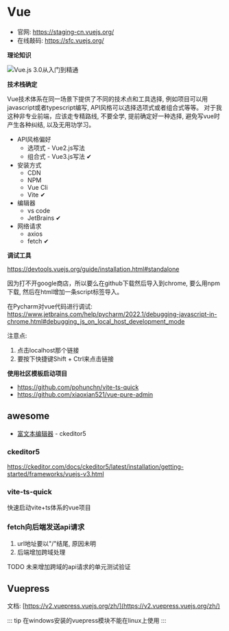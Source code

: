# Vue

* 官网: https://staging-cn.vuejs.org/
* 在线敲码: https://sfc.vuejs.org/

**理论知识**

![Vue.js 3.0从入门到精通](/images/img.png)

**技术栈确定**

Vue技术体系在同一场景下提供了不同的技术点和工具选择, 例如项目可以用javascript或者typescript编写, API风格可以选择选项式或者组合式等等。
对于我这种非专业前端，应该走专精路线, 不要全学, 提前确定好一种选择, 避免写vue时产生各种纠结, 以及无用功学习。

* API风格偏好
    - 选项式 - Vue2.js写法
    - 组合式 - Vue3.js写法 ✔
* 安装方式
    - CDN
    - NPM
    - Vue Cli
    - Vite ✔
* 编辑器
    - vs code
    - JetBrains ✔
* 网络请求
    - axios
    - fetch ✔

**调试工具**

https://devtools.vuejs.org/guide/installation.html#standalone

因为打不开google商店，所以要么在github下载然后导入到chrome, 要么用npm下载, 然后在html增加一条script标签导入。

在Pycharm对vue代码进行调试: https://www.jetbrains.com/help/pycharm/2022.1/debugging-javascript-in-chrome.html#debugging_js_on_local_host_development_mode

注意点:

1. 点击localhost那个链接
2. 要按下快捷键Shift + Ctrl来点击链接

**使用社区模板启动项目**

* https://github.com/pohunchn/vite-ts-quick
* https://github.com/xiaoxian521/vue-pure-admin

## awesome

- [富文本编辑器](https://ckeditor.com/) - ckeditor5

### ckeditor5

https://ckeditor.com/docs/ckeditor5/latest/installation/getting-started/frameworks/vuejs-v3.html

### vite-ts-quick

快速启动vite+ts体系的vue项目

### fetch向后端发送api请求

1. url地址要以"/"结尾, 原因未明
2. 后端增加跨域处理

TODO 未来增加跨域的api请求的单元测试验证

## Vuepress

文档: [https://v2.vuepress.vuejs.org/zh/](https://v2.vuepress.vuejs.org/zh/)

::: tip 
在windows安装的vuepress模块不能在linux上使用
:::

